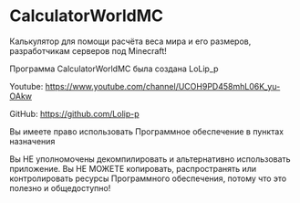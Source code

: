 # CalculatorWorldMC
Калькулятор для помощи расчёта веса мира и его размеров, разработчикам серверов под Minecraft!

Программа CalculatorWorldMC была создана LoLip_p

Youtube: https://www.youtube.com/channel/UCOH9PD458mhL06K_yu-OAkw

GitHub: https://github.com/Lolip-p

Вы имеете право использовать Программное обеспечение в пунктах назначения
 
Вы НЕ уполномочены декомпилировать и альтернативно использовать приложение.
Вы НЕ МОЖЕТЕ копировать, распространять или контролировать ресурсы Программного обеспечения,
потому что это полезно и общедоступно!
